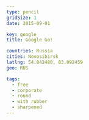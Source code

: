 ```yaml
---
type: pencil
gridSize: 1
date: 2015-09-01

key: google
title: Google Go!

countries: Russia
cities: Novosibirsk
latlng: 54.842480, 83.092459
geo: RUS

tags:
  - free
  - corporate
  - round
  - with rubber
  - sharpened
---
```


